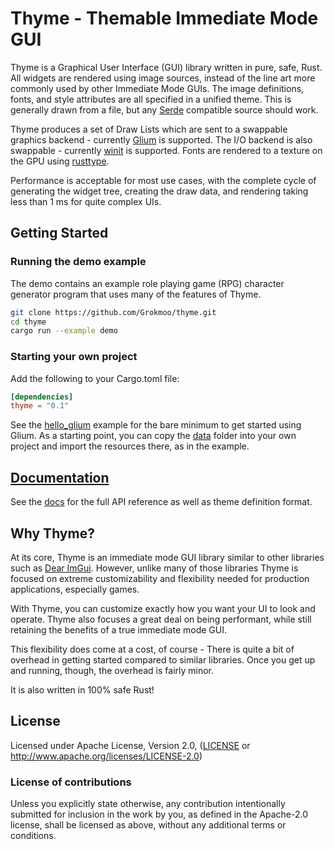 # Thyme - Themable Immediate Mode GUI

Thyme is a Graphical User Interface (GUI) library written in pure, safe, Rust.  All widgets are rendered using image sources, instead of the line art more commonly used by other Immediate Mode GUIs.  The image definitions, fonts, and style attributes are all specified in a unified theme.  This is generally drawn from a file, but any [Serde](https://serde.rs/) compatible source should work.

Thyme produces a set of Draw Lists which are sent to a swappable graphics backend - currently [Glium](https://github.com/glium/glium) is supported.  The I/O backend is also swappable - currently [winit](https://github.com/rust-windowing/winit) is supported.  Fonts are rendered to a texture on the GPU using [rusttype](https://github.com/redox-os/rusttype).  

Performance is acceptable for most use cases, with the complete cycle of generating the widget tree, creating the draw data, and rendering taking less than 1 ms for quite complex UIs.

## Getting Started

### Running the demo example

The demo contains an example role playing game (RPG) character generator program that uses many of the features of Thyme.

```bash
git clone https://github.com/Grokmoo/thyme.git
cd thyme
cargo run --example demo
```

### Starting your own project

Add the following to your Cargo.toml file:

```toml
[dependencies]
thyme = "0.1"
```

See the [hello_glium](examples/hello_glium.rs) example for the bare minimum to get started using Glium.  As a starting point, you can copy the [data](examples/data) folder into your own project and import the resources there, as in the example.

## [Documentation](docs.rs/thyme)

See the [docs](docs.rs/thyme) for the full API reference as well as theme definition format.

## Why Thyme?

At its core, Thyme is an immediate mode GUI library similar to other libraries such as [Dear ImGui](https://github.com/ocornut/imgui).  However,
unlike many of those libraries Thyme is focused on extreme customizability and flexibility needed for production applications, especially games.

With Thyme, you can customize exactly how you want your UI to look and operate.  Thyme also focuses a great deal on being performant, while still
retaining the benefits of a true immediate mode GUI.

This flexibility does come at a cost, of course - There is quite a bit of overhead in getting started compared to similar libraries.  Once you get up and
running, though, the overhead is fairly minor.

It is also written in 100% safe Rust!

## License
[License]: #license

Licensed under Apache License, Version 2.0, ([LICENSE](LICENSE) or http://www.apache.org/licenses/LICENSE-2.0)

### License of contributions

Unless you explicitly state otherwise, any contribution intentionally submitted for inclusion in the work by you, as defined in the Apache-2.0 license, shall be licensed as above, without any additional terms or conditions.
